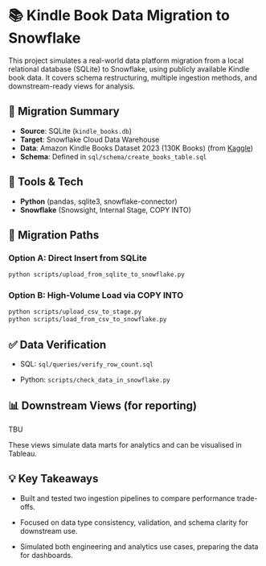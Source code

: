 # 📚 Kindle Book Data Migration to Snowflake

This project simulates a real-world data platform migration from a local relational database (SQLite) to Snowflake, using publicly available Kindle book data. It covers schema restructuring, multiple ingestion methods, and downstream-ready views for analysis.


## 🔄 Migration Summary

- **Source**: SQLite (`kindle_books.db`)
- **Target**: Snowflake Cloud Data Warehouse
- **Data**: Amazon Kindle Books Dataset 2023 (130K Books) (from [Kaggle](https://www.kaggle.com/datasets/asaniczka/amazon-kindle-books-dataset-2023-130k-books))
- **Schema**: Defined in `sql/schema/create_books_table.sql`


## 🧰 Tools & Tech

- **Python** (pandas, sqlite3, snowflake-connector)
- **Snowflake** (Snowsight, Internal Stage, COPY INTO)


## 🚀 Migration Paths

### Option A: Direct Insert from SQLite
```bash
python scripts/upload_from_sqlite_to_snowflake.py
```

### Option B: High-Volume Load via COPY INTO
```bash
python scripts/upload_csv_to_stage.py
python scripts/load_from_csv_to_snowflake.py
```


## ✅ Data Verification
- SQL: ```sql/queries/verify_row_count.sql```

- Python: ```scripts/check_data_in_snowflake.py```


## 📊 Downstream Views (for reporting)
TBU

These views simulate data marts for analytics and can be visualised in Tableau.


## 💡 Key Takeaways
- Built and tested two ingestion pipelines to compare performance trade-offs.

- Focused on data type consistency, validation, and schema clarity for downstream use.

- Simulated both engineering and analytics use cases, preparing the data for dashboards.
